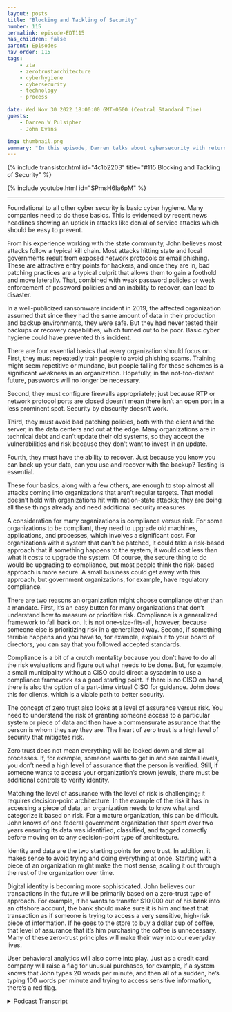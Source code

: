 ```yaml
---
layout: posts
title: "Blocking and Tackling of Security"
number: 115
permalink: episode-EDT115
has_children: false
parent: Episodes
nav_order: 115
tags:
    - zta
    - zerotrustarchitecture
    - cyberhygiene
    - cybersecurity
    - technology
    - process

date: Wed Nov 30 2022 18:00:00 GMT-0600 (Central Standard Time)
guests:
    - Darren W Pulsipher
    - John Evans

img: thumbnail.png
summary: "In this episode, Darren talks about cybersecurity with returning guest John Evans, Chief Technology Advisor at World Wide Technology (WWT)."
---
```


{% include transistor.html id="4c1b2203" title="#115 Blocking and Tackling of Security" %}

{% include youtube.html id="SPmsH6Ia6pM" %}

---

Foundational to all other cyber security is basic cyber hygiene. Many companies need to do these basics. This is evidenced by recent news headlines showing an uptick in attacks like denial of service attacks which should be easy to prevent.

From his experience working with the state community, John believes most attacks follow a typical kill chain. Most attacks hitting state and local governments result from exposed network protocols or email phishing. These are attractive entry points for hackers, and once they are in, bad patching practices are a typical culprit that allows them to gain a foothold and move laterally. That, combined with weak password policies or weak enforcement of password policies and an inability to recover, can lead to disaster.

In a well-publicized ransomware incident in 2019, the affected organization assumed that since they had the same amount of data in their production and backup environments, they were safe. But they had never tested their backups or recovery capabilities, which turned out to be poor. Basic cyber hygiene could have prevented this incident.

There are four essential basics that every organization should focus on. First, they must repeatedly train people to avoid phishing scams. Training might seem repetitive or mundane, but people falling for these schemes is a significant weakness in an organization. Hopefully, in the not-too-distant future, passwords will no longer be necessary.

Second, they must configure firewalls appropriately; just because RTP or network protocol ports are closed doesn’t mean there isn’t an open port in a less prominent spot. Security by obscurity doesn’t work.

Third, they must avoid bad patching policies, both with the client and the server, in the data centers and out at the edge. Many organizations are in technical debt and can’t update their old systems, so they accept the vulnerabilities and risk because they don’t want to invest in an update.

Fourth, they must have the ability to recover. Just because you know you can back up your data, can you use and recover with the backup? Testing is essential.

These four basics, along with a few others, are enough to stop almost all attacks coming into organizations that aren’t regular targets. That model doesn’t hold with organizations hit with nation-state attacks; they are doing all these things already and need additional security measures.

A consideration for many organizations is compliance versus risk. For some organizations to be compliant, they need to upgrade old machines, applications, and processes, which involves a significant cost. For organizations with a system that can’t be patched, it could take a risk-based approach that if something happens to the system, it would cost less than what it costs to upgrade the system. Of course, the secure thing to do would be upgrading to compliance, but most people think the risk-based approach is more secure. A small business could get away with this approach, but government organizations, for example, have regulatory compliance.

There are two reasons an organization might choose compliance other than a mandate. First, it’s an easy button for many organizations that don’t understand how to measure or prioritize risk. Compliance is a generalized framework to fall back on. It is not one-size-fits-all, however, because someone else is prioritizing risk in a generalized way.  Second, if something terrible happens and you have to, for example, explain it to your board of directors, you can say that you followed accepted standards.

Compliance is a bit of a crutch mentality because you don’t have to do all the risk evaluations and figure out what needs to be done. But, for example, a small municipality without a CISO could direct a sysadmin to use a compliance framework as a good starting point. If there is no CISO on hand, there is also the option of a part-time virtual CISO for guidance. John does this for clients, which is a viable path to better security.

The concept of zero trust also looks at a level of assurance versus risk. You need to understand the risk of granting someone access to a particular system or piece of data and then have a commensurate assurance that the person is whom they say they are. The heart of zero trust is a high level of security that mitigates risk.

Zero trust does not mean everything will be locked down and slow all processes. If, for example, someone wants to get in and see rainfall levels, you don’t need a high level of assurance that the person is verified. Still, if someone wants to access your organization’s crown jewels, there must be additional controls to verify identity.

Matching the level of assurance with the level of risk is challenging; it requires decision-point architecture. In the example of the risk it has in accessing a piece of data, an organization needs to know what and categorize it based on risk. For a mature organization, this can be difficult. John knows of one federal government organization that spent over two years ensuring its data was identified, classified, and tagged correctly before moving on to any decision-point type of architecture.

Identity and data are the two starting points for zero trust. In addition, it makes sense to avoid trying and doing everything at once. Starting with a piece of an organization might make the most sense, scaling it out through the rest of the organization over time.

Digital identity is becoming more sophisticated. John believes our transactions in the future will be primarily based on a zero-trust type of approach. For example, if he wants to transfer $10,000 out of his bank into an offshore account, the bank should make sure it is him and treat that transaction as if someone is trying to access a very sensitive, high-risk piece of information. If he goes to the store to buy a dollar cup of coffee, that level of assurance that it’s him purchasing the coffee is unnecessary. Many of these zero-trust principles will make their way into our everyday lives.

User behavioral analytics will also come into play. Just as a credit card company will raise a flag for unusual purchases, for example, if a system knows that John types 20 words per minute, and then all of a sudden, he’s typing 100 words per minute and trying to access sensitive information, there’s a red flag.


<details>
<summary> Podcast Transcript </summary>

<p>﻿1</p>
<p>Hello, this is Darren Pulsipher, chiefsolution.</p>
<p>Architect of public sector at Intel.</p>
<p>And welcome to Embracing</p>
<p>Digital Transformation,where we investigate effective change,leveraging people.</p>
<p>Process and technology.</p>
<p>On today's episode,</p>
<p>Blocking and Tackling of cybersecuritywith special guest John Evans from WWT.</p>
<p>John, welcome back to the show.</p>
<p>Thank you very much for having me back.</p>
<p>I had a great time last time and lookingforward to talk with you again today.</p>
<p>Well, todaywe're expanding things a little bit.</p>
<p>Well, kind of.</p>
<p>We're actually narrowing things downto cyber securitybecause we you teased me last time.</p>
<p>You teased me last time with the sharedcybersecurity model on cloud.</p>
<p>I said, John, we got to talk about cybersecurity in general.</p>
<p>There's so much tounpack here.</p>
<p>But let's first start by was talk aboutjust basic cyber hygiene, just the basics.</p>
<p>Where do you see a lot of companiesthat are failing in cyber hygieneand where do you see companiesthat are doingcyber hygienewell and what does that look like?</p>
<p>Yeah, so I think it's a great topic and,you know,foundational to all the other cyber stuffthat that that we do.</p>
<p>So it's probably a good placeto start the conversation.</p>
<p>You know, when you think cyber hygiene,it's those basic cyberthings that we all need to be doing.</p>
<p>But unfortunately,not everyone's always doing them.</p>
<p>And I think that that's been evidencedby news headlines recently.</p>
<p>You know, there's it'syou know, there's there'sthere's been an uptickeven just in distributeddenial of service attacks, somethingthat should be relatively easy to do.</p>
<p>I mean, those have been around forever.</p>
<p>We know how to defeat those, right?</p>
<p>Yeah. It's in some cloud services.</p>
<p>It's clickinga button, you know, it's, it's.</p>
<p>But I think cyber hygiene,it isn't always the cool, kind of sexycybersecurity thing happening.</p>
<p>So sometimes it doesn't get the,the view, you know, thethe level of the level of importanceisn't paid on it,that maybe it should be in a lot of cases.</p>
<p>And that's unfortunate.</p>
<p>You know, I used to be the CSOfor the state of Marylandand I still stay prettywell plugged in with the state.</p>
<p>So, so community.</p>
<p>And I think I can say relatively certainthat most attacksfollow a common kill chain.</p>
<p>So if you think about most attackshitting state and local government,it's exposed network protocolslike expose RTP, maybe somemaybe somebody put some RTP in a boxto make it easierfor them to get in to do maintenancewhen they're not not in the officemight have been forgot forgotten aboutbut that exposed networkprotocol is open to to the Internet.</p>
<p>Perhaps, and providesa real attractive entry pointfor hackers to get at once once they're inthat patch.</p>
<p>And practices are typically a culpritthat allows them to be ableto gain a foothold,start to move, move laterally.</p>
<p>Now you combine that with weakpassword policiesor weak enforcement of password policiesand then an inability to recover.</p>
<p>I was involved directly ina very large cyber incident that happenedin 2019.</p>
<p>So people can go back,they can read the headlines, whatever.</p>
<p>You can figure it outreally, really easily.</p>
<p>What it was probably.</p>
<p>But basically it was a ransomware attackwhere the affected organizationthey basically kind of said, well,we know thatwe've got the same amount of datain our production environmentand in our backup environment.</p>
<p>Therefore we must be good.</p>
<p>But they never testedtheir backups, never tested recovering.</p>
<p>So poor, poor recovery capabilities.</p>
<p>But yeah, it's a fairly common kill chain.</p>
<p>They get in from one or two places,mostly either email, which.</p>
<p>Phishing attacks.</p>
<p>Write phishing attacksor expose net network protocols.</p>
<p>There's very oftensome poor patch compliancetype of component to itand then an inability to recover.</p>
<p>So cyber hygiene is still very important.</p>
<p>We need to be, I think, putting moreemphasis on it, you know, in the future.</p>
<p>You know, this reminds me of I remember</p>
<p>I played football in high school.</p>
<p>I rememberwe had a horrible, horrible gameand we had all the talent in the world.</p>
<p>And the coach said, back to basics, man,back to basics, blocking and tackling.</p>
<p>And I hated that week.</p>
<p>That was a miserable weekbecause it was the same thingover and over again until we got it right.</p>
<p>So that sounds like if we were to saythe blocking and tacklingof cybersecurity arephishing.</p>
<p>Right?</p>
<p>Right.</p>
<p>Making sure that you're trainingpeople on phishing.</p>
<p>We get this intel all the time.</p>
<p>I get phishing.</p>
<p>I like to sayit just wants me to take more trainingbecause I'm, you know, fish bait, right?</p>
<p>That's me. Right?</p>
<p>I'm like, oh, that looks interesting.</p>
<p>Now I'm learning it takes me some time.</p>
<p>But so training your people on phishingis, number one,exposing network protocol.</p>
<p>So this is configuring your firewallsappropriately, basically, right.</p>
<p>Having something in front of themif you're going to have them.</p>
<p>Yeah.</p>
<p>I don't care if it's VPN or but don'tbut don't have it just exposed andyou know, one of the things that we foundwas, you know,</p>
<p>I'd go into agencies and say, you knowwhat, we're going to do a full port scan.</p>
<p>They would show me portscans of the standard ports and say, well,we don't have anything exposed.</p>
<p>And it's like, well.</p>
<p>No, I.</p>
<p>You mean 22 was closed in 80.</p>
<p>Yeah, just. In four for three.</p>
<p>Yeah. Those are the ones you closed.</p>
<p>Just because your standard, you know,</p>
<p>RTP or network protocol ports are closeddoesn't mean somebody couldn'thave put it somewhere else.</p>
<p>And we very often would find thatthat was the case.</p>
<p>So securitybiosecurity doesn't doesn't doesn't work.</p>
<p>I like how you said that because a lot ofpeople rely on security by obscurity.</p>
<p>But that doesn't it doesn't work.</p>
<p>No, not at all.</p>
<p>I mean, especially now with all the toolsthat that hackers have out there,even scripts, script kiddies aremuch more sophisticated probablythan they were just a few years ago.</p>
<p>There's so many tools out there, so manyscanners available.</p>
<p>Nobody's just lookingat the standard ports anymore.</p>
<p>Yeah, another thing that you saw,the third one was bad patching policies.</p>
<p>You're talking about client patching,but also in the server,in the data centers as well.</p>
<p>And even out on the edge, right?</p>
<p>Oh, absolutely.</p>
<p>Absolutely.</p>
<p>We have you know,</p>
<p>I imagine there's a lot of organizationsthat have we were talking abouttechnical debt last time a little bit.</p>
<p>Yeah.</p>
<p>And I imaginethere's a lot of organizationsthat have acquired a lot of technical debtin certain systems,and now they're at a pointwhere they can't even update those systemsbecause.</p>
<p>The software has been eold, right?</p>
<p>Yeah.</p>
<p>So they know that they have to run on thisoutdated operating systemthat has all these vulnerabilitiesassociated with it.</p>
<p>And it's just a risk that they acceptbecause they don't have or theythey don't want to invest the moneyinto updating this system.</p>
<p>It's a large undertaking, perhaps, butso they're just sitting out thereas known vulnerabilities.</p>
<p>So would you say if and the other.</p>
<p>I want to quickly go over the other ones.</p>
<p>I want to kind of the weakpassword policy.</p>
<p>I totally get it. I'm horrible at this.</p>
<p>If you hack one of my passwords, you canfigure out all the other ones guaranteed.</p>
<p>And it doesn't take long.</p>
<p>So we need to do a better job at password.</p>
<p>But can we get rid of passwords?</p>
<p>I know that's a whole nother story,but and this goes into digital identity,which we're going to talk aboutanother time.</p>
<p>That'd be great.</p>
<p>Yeah.</p>
<p>I'm I'm hoping that that we canin the not too distant future.</p>
<p>I think there's a lot of organizationthat are still going to be reluctantto give up their passwords.</p>
<p>But I think that agood intermediate step is MFA everything.</p>
<p>MFA everything.</p>
<p>Yeah, I think MFAeverything is a great intermediate step.</p>
<p>And then hopefully that will take usto the promised land of of Passwordless.</p>
<p>Which would, which would be nice.</p>
<p>And the last one I think is, isreally important, the ability to recover.</p>
<p>And I love how you said, yeah,oh you back things up.</p>
<p>Can you actually use the backup rightnow? Well, I've never tested it.</p>
<p>I don't know. Right.</p>
<p>Yeah.</p>
<p>I mean, when this big eventhappened in 2019, they foundthey didn't have a lotof their organizational structures,so they had the raw data.</p>
<p>Yeah, but then. Yeah, yeah.</p>
<p>What a nightmare, you know.</p>
<p>Oh, we don't have the right accountsto access that,that dataor the applications don't have the right.</p>
<p>There's, there's a whole list ofwould you say if Idid these four basic things, how,how much of the security issuesthat I'm having inmy organization would go away?</p>
<p>I think it depends on the typeof organization that you're in.</p>
<p>I think if you're talking aboutand maybe it's not for wewe chose to hit on four I think.</p>
<p>Yeah,those are the four. Of the most important.</p>
<p>Yeah.</p>
<p>But you know, maybe it's, you know,six or seven things, it's certainlyless than ten probably that we couldreally come up with a solid list and say,you know, if you're an organizationthat isn't getting hit with zero daytype threats, that isn't getting hitwith nation state type attacks,we can stop, you know,</p>
<p>I mean, you could probablystop 98, 99% of attackscoming into your organization.</p>
<p>If you do these half dozen things.</p>
<p>Well, that that model doesn't hold true.</p>
<p>If you're talking about three letteragencies, you know.</p>
<p>They better be doing all those thingsalready.</p>
<p>Anyway, that's that's that's true.</p>
<p>That's a good point.</p>
<p>I'm sure that they are.</p>
<p>But there's a lot more resources beingthrown at those types of organizations.</p>
<p>So that model doesn't hold truefor for those types of organizations.</p>
<p>But if you're talking aboutmost state,local education, small businesses,those types of things probably holdspretty, pretty true, I would say.</p>
<p>No. Very cool.</p>
<p>All right.</p>
<p>So you mentioned one thingand it was around patching.</p>
<p>Now, this is really interestingbecause this ties usinto our second topic,which is really compliance versus risk.</p>
<p>And the reason I tie this to patching alittle bit, because you mentioned before,</p>
<p>I may havemachines that I can't patch anymore.</p>
<p>So now you got a wayto be compliant.</p>
<p>I would have to upgrade all those machinesand upgrade applicationsand change my process.</p>
<p>Big cost,but what is the real risk involved?</p>
<p>So there's this this push and pullon compliance and risk.</p>
<p>And if I am completely compliant,does that mean that I'm completely secure?</p>
<p>Then there's all these questions</p>
<p>I've got in my in my head.</p>
<p>So teach me.</p>
<p>Oh, great, John.</p>
<p>Well, so you brought upan interesting use case for itbecause that's not one that peopletypically think of when they think of orwhen they start discussions on complianceversus risk.</p>
<p>What you kind of brought up is a use casewhere compliance mightpotentially lead you to the better place,which isn't a use case.</p>
<p>What I mean by that is if I've got asystem that</p>
<p>I'm unable to to patch,</p>
<p>I could make a riskbased approach that says, you know what,if something bad happens to the system,the cost of that bad thing happeningcosts me more.</p>
<p>Or I'm sorry,the costs are going upand it costs me less than what it's goingto cost me to actually update the systemin order to patch it.</p>
<p>Therefore,</p>
<p>I might just let that bad thing happen,or I might just run the risk ofof having that that that bad thing happenin that case compliant being,you know, I would be out of complianceif I tried to get into compliance.</p>
<p>It may be validfrom a risk based approach,but the more secure thing to dowould be to be compliant in that case,which is an odd kind of call out the way,because most people think ofthe risk basedapproach as being more securethan than compliance.</p>
<p>Either way, they are certainly different.</p>
<p>I think that that example shows showsthat they're different,you know, a lot of times.</p>
<p>So I have to doboth is what you're telling me.</p>
<p>I can't just I can't just say</p>
<p>I'm going to using a risk basedapproach and you can't just say</p>
<p>I'm doing a compliance based approach.</p>
<p>Well,so if you're if you're a private industry,if you're a small business,you could probably get awaywith just a risk based approach.</p>
<p>Most government organizationscan't just rely on a riskbecause there are compliance issuesor complianceregulatory compliancethat they have to adhere to. So</p>
<p>I think, you know,if we have to prioritize one or the other,a risk based approach is probablythe better choice for most cases.</p>
<p>Even in the case that we were justtalking about, about not patching,yeah, you'd be more securewith a compliance based approach,but you could also arguethat you've wasted moneyby using a compliance based approach.</p>
<p>So for a business, it's probably not the,the, the, the best decision.</p>
<p>But, you know,if you look at there's,there's been a tax out there releasedinto the wild that were,you know, rated very lowon the CD Cvss scoring.</p>
<p>And if thoseif someone had been using more of a riskbased approach, they would say, you knowwhat, we're seeing an uptick in the damagebeing done by these types of attacks,remote code executable,some of those other factors.</p>
<p>And you could use those.</p>
<p>You'd also look at your internalorganization and say, you know,what do I have?</p>
<p>What what dataand how sensitive is that data?</p>
<p>That is susceptibleto this type of an attack?</p>
<p>Do I have mitigating controlsin front of it?</p>
<p>Therefore, I don't need to prioritizeit quite as quite as high. Sousing that risk based approachwill allow you to, one,really spend your moneywhere it needs to be spentand focus your resources,where they should be focusedultimately with the goal of making itmore secure in the long run. But,you know, it'sit's it's really about in a lot ofand I would say it's mostly reallyabout that prioritizationof your resources and your moneybeing able to make a risk based decision.</p>
<p>So why even do compliancedoes it every and no, it's anhonest question why it why is governmentbecause it sounds like maybe compliancemight just bea heavy handedway of doing riskor someone's already decidedthis is too risky so you can't do it.</p>
<p>Yeah.</p>
<p>I mean, I think it's two reasons.</p>
<p>I think one is it'sit's somewhat of an easy buttonfor a lot of organizations.</p>
<p>If organizations don't understandhow to prioritize risk or how to measurerisk, it's very difficult.</p>
<p>So then you can fall back on a compliancebased type of an approach where they havesort of generalized risk for youin some sort of framework,because that's really what they're tryingto do in a lot of the cases.</p>
<p>They feel like the CIS, where theyprioritize the different controls,they're sort of trying to prioritize riskfor you, but in a very generalized way.</p>
<p>It's not a one size.</p>
<p>It shouldn't be a one size fits all.</p>
<p>They're kind of tryingto make it do that, but.</p>
<p>But their lead.</p>
<p>I see where you're sayingthey're leading you down a path today.</p>
<p>Are these types of things are risky,right?</p>
<p>You need to pay attention to these thingsand put some kind of risk measureagainst it.</p>
<p>Yeah.</p>
<p>So, you know, the other thing isit gives you a sort of a CIA position.</p>
<p>If you say, well, I followed these,</p>
<p>I follow national standardsand something bad happens, you can fallback on that when you're tryingto explain it to your board of directorsor trying to explain it to the governoror whoever you need to toto explain that that that issue, too.</p>
<p>And then thirdly, and probablythe biggest reason it's done withingovernment is because you have to do itaccording to some mandate.</p>
<p>So like state, local government,if you want your money from CMSto pay for your billion dollar</p>
<p>Medicaid system, you have to be compliantwith Marcy if you're not and you may notget your your your your funding.</p>
<p>And that's a huge amount of fundingcoming into the States. So.</p>
<p>Gotcha.</p>
<p>Well, in general, do youdo you believe that some of thesesecurity frameworks or standards, dothey help the industry as a whole,or do you see them as a crutch that,oh, I just did the complianceand that's good enough.</p>
<p>Where are you seeing that vetting?</p>
<p>Yeah, I thinkthere's a little bitof the crutch mentality.</p>
<p>I think there you know, if you look at,you know, saying it's a way to kind ofcover yourself, that that that goes backto the kind of crutch mentality, I think.</p>
<p>And then I think there's a little bit of</p>
<p>I don't want to call it laziness,a little bit of, you know,this is good enough.</p>
<p>I do this.</p>
<p>I don't have to spend the timedoing all of my risk evaluationsand really figuring things outfor what needs to be done.</p>
<p>I can just kind of followthis, this, this, this playbook.</p>
<p>So, yeah,</p>
<p>I would say I think in some waysit is a bit of a crutch having it's a.</p>
<p>Little morelet's say that I'm a small municipality,going to a compliance frameworkmay be a good start for me because I don't</p>
<p>I can't afford a C, so I just have this,you know,this sysadmin that says he likes security.</p>
<p>I can point him in this direction and saythere is a good starting point for you.</p>
<p>Right?</p>
<p>I mean, they're not all bad.</p>
<p>Yeah.</p>
<p>I mean, you know, another thingto consider and I actually do this for</p>
<p>I have a call later todayor think about it.</p>
<p>I think I moved to tomorrow actually, butso through WWTand this isn't this wasn't plannednot trying to create a picturebut you know I do virtual</p>
<p>CSO types of engagements.</p>
<p>So there's a county I'm meeting with thisweek to talk to them aboutwhere we're kicking off the engagementactually.</p>
<p>So, you know, the contractsbeen signed, everything. Sobut we actually do some,some pieces of work.</p>
<p>I do somedirectly with some different customers.</p>
<p>So I would say, you know,if you don't have the staff on hand,it doesn't have to be hundredsof thousands of dollars either to getsome part of part time of a virtual saw.</p>
<p>So we'll be able to help walkyou through sort ofsome of these risk basedand prioritization of of activities.</p>
<p>You know, so, I mean, I would say thatthat's a a a feasible pathmaybe for some of these municipalitiesalso to kind of take.</p>
<p>Great.</p>
<p>All right.</p>
<p>Let's talk a little bit.</p>
<p>Let's extend this risk basedto zero trust,because all that's all the buzz right now.</p>
<p>Zero trust is zero trust.</p>
<p>My product has zero trust,but I have a lot of ideas around thisand strong opinions about zerotrust, philosophy and principles,which I think is more important than zerotrust architecture.</p>
<p>And you and I talked about this before,and that's the same.</p>
<p>But really, when you look at Zero Trust,you're really looking at levelof assurance versus level of risk as well.</p>
<p>That's a great way to say it.</p>
<p>There's a you need to know the levelof risk with somebody or with a setwith with access to a particular systemor piece of data in you to understandwhat the risk could bewith granting access to that, if,you know,could it be disclosed or altered.</p>
<p>So you need to understand the riskand then you need to have a commensuratelevel of assurance that what's tryingto access the person or system,trying to access that that that datais who they say they areand they're supposed to have access.</p>
<p>So it's exactly what you just said.</p>
<p>It's risk of accessing somethingand assurance that I.</p>
<p>Know who that other personor entity really is.</p>
<p>Entity is and that they're supposedto have access to it. Yeah.</p>
<p>So would you say that's it in zero trust?</p>
<p>Zero Trust is high level of assurancemitigated by risk.</p>
<p>Mitigated mitigates risk.</p>
<p>That's a yeah.</p>
<p>I mean at the heart of zerotrust that's, that's what zero.</p>
<p>I mean that's really sort of what it is.</p>
<p>It's that security decisionpoint architecture that saysbased on the level of riskassociated with accessing this thing,</p>
<p>I am going to put more stringent controlsor more stringently evaluate,make sure that I have a higher levelof assurancethat this entity is who they say they areand that they're supposed to be accessingthis data.</p>
<p>So people talk about zero trust.</p>
<p>I think they get you know,</p>
<p>I think it's a term that some peopleare a little overwhelmed by at times.</p>
<p>But at the heart of it,that's really all it is.</p>
<p>So if we think practically, you know, ifif I've got somebodywho's trying to to get in to see,you know, rainfall levels,</p>
<p>I don't need to verify thatwith much level of,you know,very highlevel of assurancethat person is who they say they are,that they're supposedto have access to that data.</p>
<p>But if it's my crown jewels,</p>
<p>I need to make surethat there are some additional controlsput on that to really make surethat this person is who they say they'rein, that they're supposed to have access.</p>
<p>I really like how you describe that,because when I first heard about</p>
<p>Zero Trust, I thought, Oh,they're going to lock everything downand everything is going to havetemporal access.</p>
<p>I mean, I only have accessfor a short period of timeand high assurance on everything and knowthat this is going to be ridiculous.</p>
<p>Because if I do want to find outhow much it rained last night,they have to authenticate who I am.</p>
<p>And I can only look for 30 seconds.</p>
<p>I mean, that's just not reasonable.</p>
<p>So I love how you said that.</p>
<p>It is.</p>
<p>It's not</p>
<p>I don't trust anyone all the time.</p>
<p>It's I'm weighingthat assurance with the risk involvedin accessing an asset or data.</p>
<p>And you're the only one</p>
<p>I've heard really talk about it that way.</p>
<p>So you should write a book.</p>
<p>John Okay.</p>
<p>You made it so easy to understand.</p>
<p>Frankly.</p>
<p>No, thank you.</p>
<p>I try to.</p>
<p>That'syou know,you're not always going to have the luxuryof being able to explain it to peoplelike yourself who are, you know,very knowledgeable, very educatedin the technologies.</p>
<p>If that's the philosophy, the principles.</p>
<p>Right.</p>
<p>Matching thelevel of assurance with the level of risk.</p>
<p>How about implementing that? Is that hard?</p>
<p>Are there tools that I can just use todaythat let me do that effectively?</p>
<p>Or does this meana completely re architecture of the waythat I do access managementand the way that I doeverything that I've been doingfor 30 years, 40 years even?</p>
<p>Yeah.</p>
<p>So there's a lot to unpack in therein that question.</p>
<p>I'm going to sort of try to take it pieceby piece or say at a pretty high levelbecause there's a lot of depth,a lot of places you can go.</p>
<p>That was a big question to answer,sort of.</p>
<p>Is it hard? I mean, it can be.</p>
<p>I think it depends on the levelof maturity of your organization.</p>
<p>One of we talked aboutthe risk associated withaccessing a piece of dataas a as an example.</p>
<p>If my organization doesn't know what data</p>
<p>I have out thereand if I can't categorize that data,if I can't assign a riskscoring basically to that data,then it can be real.</p>
<p>It can be real hardbecause I know a pretty maturefederal government organizationtalking to their CTO.</p>
<p>They spent over two yearsjust making sure that they have their dataidentified, classified, taggedcorrectly before they moved on toany sort of the decisionpoint type of architecture. Soso it sounds likethe first thing you have to do isidentify your data and classify it,but sounds like that'sone of the first steps.</p>
<p>Yeah, it's it's definitely one of them.</p>
<p>You know, identityand data are probably the two big thingsthat you want to start start off with.</p>
<p>If you don't have a good handleon your identitiesand you don't havea good handle on your data,you can run those tracks in parallel,and you probably shouldbecause both of those can take quite upquite a bit of timeto get them into a placeto really move you to towardszero zero trust.</p>
<p>The other thing I would say ismaybepick up a piece of your organization.</p>
<p>Don't try to boilthe ocean. Don't do everything over.</p>
<p>Yeah, maybe pick a piece of itand work through it there.</p>
<p>Get some muscle memory work,working through it thereand then start kind of scaling that outto other pieces of of your organization.</p>
<p>It's interesting.</p>
<p>You threw in identity again.</p>
<p>Yeah, no identity.</p>
<p>Yeah.</p>
<p>This is a big topicthen I digital identity and.</p>
<p>Yeah well you know it's interesting too so</p>
<p>I'm going totransition if it's okay with with with youso digital identityyou mentioned that digital identityif you think about,you know, digital identity,we have identity proofing,making sure that this person iswho they say they are.</p>
<p>You know, we're getting intomore sophisticated ways of doing that.</p>
<p>But if we think about howthis all plays out in the future, move,move it moving forward,</p>
<p>I think our identities are going to bealmost based on our transactions.</p>
<p>I should say, in the real world,are going to be based on the zerotrust type of an approach.</p>
<p>So as a for instance, if I need toor, you know, if John is transferring$10,000, let's say, out of his bankaccount to an offshore accountsomewhere, mymy bank should make real search for that.</p>
<p>This is me trying to make thatmake the transaction just as if someone'strying to access some very sensitivehigh risk piece of information.</p>
<p>Whereas if I'm going to the storeand buying a cup of coffee,you may not need the same levelof assurance that that, you know,it's actually</p>
<p>John who's who's making this transaction,the impact, therisk associated withit is much lower in those cases. So</p>
<p>I think we're going to see a lot ofa lot of the principlesthat we're learning and or that we'redeveloping around zero trust,making their way into our everyday.</p>
<p>Life or day lives as.</p>
<p>We start to stop doing more of theof the digital identity type oftype type of framework.</p>
<p>You know,something else just popped into my head.</p>
<p>It's not just the one eventeitherthat you have to be able to identify.</p>
<p>And this is where I think we're goingto start seeing some interesting playsin a I and access over over time.</p>
<p>If Darren's acts if Darren buyscoffee every day at a certain placewhich I don't drink coffee so that shouldraise red alarms everywhere.</p>
<p>But we already see thiswith credit card transactions.</p>
<p>If I do something outside of the ordinaryof my normal buying patterns,they flag it, right.</p>
<p>We should see the same sorts of thingswhen I'm accessing data as wellinside at different classification levels,because I think you and I both know</p>
<p>I can gathera bunch of data from unclassified areasand one piece of datafrom classified areaand create top secret data. Yep.</p>
<p>And have situational awarenessthat no one else would have,which would make me a threat in that case.</p>
<p>So I think I think we're going to seean extensionto zero trust to a</p>
<p>I don't know what you would call it,but it's almost like what is your access?</p>
<p>What is your zero trust access over time?</p>
<p>And are youis that developing some kind of a threat?</p>
<p>I mean, user behavioral analytics,</p>
<p>UVA is hugely important.</p>
<p>We you're talking aboutthe concept of zero trust.</p>
<p>And, you know, that's that'spart of what you're talking about there isyeah I know some of thatsome of the super principles ofif the system is keeping trackand it notices that John Hunt impacts,you know,per minute in in the system.</p>
<p>And he's that's been pretty steady overthe course of his of his tenure there.</p>
<p>And all of a sudden.</p>
<p>He's talked for 100 words per minute.</p>
<p>Yeah, I'm type</p>
<p>And I'm trying to accessone of the most sensitive thingsthat my account has access to.</p>
<p>You know, that that that's a that's.</p>
<p>A really good that's a really good point.</p>
<p>Hey, John, this has beenabsolutely wonderful, very enlightening.</p>
<p>Thank you again for coming on the show.</p>
<p>And of course, we're going to talkabout digital identity.</p>
<p>So you got to come backor you're going to come back for me.</p>
<p>I would love to.</p>
<p>I would love to.</p>
<p>I've had a great time talking with youboth times now.</p>
<p>Digital identity is something that</p>
<p>I'm near and dear to me.</p>
<p>It's something I've been,you know, learning more and more about.</p>
<p>So I would love to come in and talktalk with you more about that.</p>
<p>Sounds great.</p>
<p>Thanks again, John.</p>
<p>And I can't wait to talk to you again.</p>
<p>Looking forward to it. Thank you.</p>
<p>Thank you for listening to Embracing</p>
<p>Digital Transformation today.</p>
<p>If you enjoyed our podcast,give it five stars on your favoritepodcast and site or YouTube channel.</p>
<p>You can find out more informationabout embracing digital transformationand embracingdigital.org.</p>
<p>Until nexttime, go out and do something wonderful.</p>

</details>
